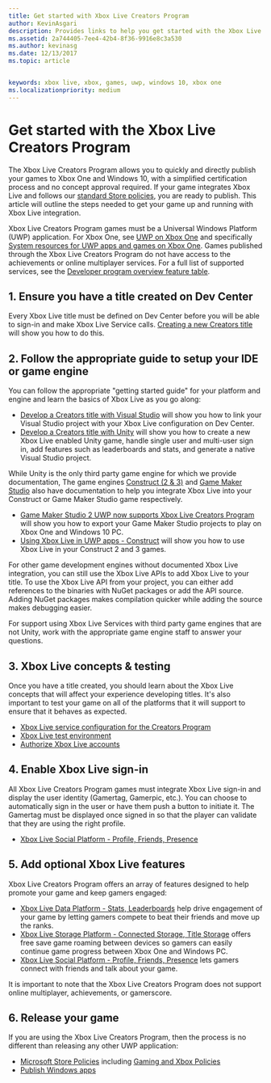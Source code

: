 ```yaml
---
title: Get started with Xbox Live Creators Program
author: KevinAsgari
description: Provides links to help you get started with the Xbox Live Creators Program.
ms.assetid: 2a744405-7ee4-42b4-8f36-9916e8c3a530
ms.author: kevinasg
ms.date: 12/13/2017
ms.topic: article


keywords: xbox live, xbox, games, uwp, windows 10, xbox one
ms.localizationpriority: medium
---
```

# Get started with the Xbox Live Creators Program
 
The Xbox Live Creators Program allows you to quickly and directly publish your games to Xbox One and Windows 10, with a simplified certification process and no concept approval required. If your game integrates Xbox Live and follows our [standard Store policies](https://msdn.microsoft.com/en-us/library/windows/apps/dn764944.aspx), you are ready to publish. This article will outline the steps needed to get your game up and running with Xbox Live integration. 

Xbox Live Creators Program games must be a Universal Windows Platform (UWP) application. For Xbox One, see [UWP on Xbox One](https://msdn.microsoft.com/en-us/windows/uwp/xbox-apps/index) and specifically [System resources for UWP apps and games on Xbox One](https://msdn.microsoft.com/en-us/windows/uwp/xbox-apps/system-resource-allocation). Games published through the Xbox Live Creators Program do not have access to the achievements or online multiplayer services. For a full list of supported services, see the [Developer program overview feature table](https://docs.microsoft.com/en-us/windows/uwp/xbox-live/developer-program-overview#feature-table).

## 1. Ensure you have a title created on Dev Center
Every Xbox Live title must be defined on Dev Center before you will be able to sign-in and make Xbox Live Service calls.  [Creating a new Creators title](create-and-test-a-new-creators-title.md) will show you how to do this.

## 2. Follow the appropriate guide to setup your IDE or game engine
You can follow the appropriate "getting started guide" for your platform and engine and learn the basics of Xbox Live as you go along:

* [Develop a Creators title with Visual Studio](develop-creators-title-with-visual-studio.md) will show you how to link your Visual Studio project with your Xbox Live configuration on Dev Center.
* [Develop a Creators title with Unity](develop-creators-title-with-unity.md) will show you how to create a new Xbox Live enabled Unity game, handle single user and multi-user sign in, add features such as leaderboards and stats, and generate a native Visual Studio project.

While Unity is the only third party game engine for which we provide documentation, The game engines [Construct (2 & 3)](https://www.scirra.com/construct2) and [Game Maker Studio](https://www.yoyogames.com/gamemaker) also have documentation to help you integrate Xbox Live into your Construct or Game Maker Studio game respectively.

* [Game Maker Studio 2 UWP now supports Xbox Live Creators Program](https://www.yoyogames.com/gamemaker/xblc) will show you how to export your Game Maker Studio projects to play on Xbox One and Windows 10 PC.
* [Using Xbox Live in UWP apps - Construct](https://www.scirra.com/tutorials/9540/using-xbox-live-in-uwp-apps) will show you how to use Xbox Live in your Construct 2 and 3 games.

For other game development engines without documented Xbox Live integration, you can still use the Xbox Live APIs to add Xbox Live to your title. To use the Xbox Live API from your project, you can either add references to the binaries with NuGet packages or add the API source. Adding NuGet packages makes compilation quicker while adding the source makes debugging easier.

For support using Xbox Live Services with third party game engines that are not Unity, work with the appropriate game engine staff to answer your questions.

## 3. Xbox Live concepts & testing
Once you have a title created, you should learn about the Xbox Live concepts that will affect your experience developing titles. It's also important to test your game on all of the platforms that it will support to ensure that it behaves as expected.

- [Xbox Live service configuration for the Creators Program](xbox-live-service-configuration-creators.md)
- [Xbox Live test environment](../xbox-live-sandboxes.md)
- [Authorize Xbox Live accounts](authorize-xbox-live-accounts.md)

## 4. Enable Xbox Live sign-in
All Xbox Live Creators Program games must integrate Xbox Live sign-in and display the user identity (Gamertag, Gamerpic, etc.). You can choose to automatically sign in the user or have them push a button to initiate it. The Gamertag must be displayed once signed in so that the player can validate that they are using the right profile.

- [Xbox Live Social Platform - Profile, Friends, Presence](../social-platform/social-platform.md)

## 5. Add optional Xbox Live features

Xbox Live Creators Program offers an array of features designed to help promote your game and keep gamers engaged:

- [Xbox Live Data Platform - Stats, Leaderboards](../data-platform/data-platform.md) help drive engagement of your game by letting gamers compete to beat their friends and move up the ranks.
- [Xbox Live Storage Platform - Connected Storage, Title Storage](../storage-platform/storage-platform.md) offers free save game roaming between devices so gamers can easily continue game progress between Xbox One and Windows PC.
- [Xbox Live Social Platform - Profile, Friends, Presence](../social-platform/social-platform.md) lets gamers connect with friends and talk about your game.

It is important to note that the Xbox Live Creators Program does not support online multiplayer, achievements, or gamerscore.

## 6. Release your game

If you are using the Xbox Live Creators Program, then the process is no different than releasing any other UWP application:

- [Microsoft Store Policies](https://msdn.microsoft.com/en-us/library/windows/apps/dn764944.aspx) including [Gaming and Xbox Policies](https://msdn.microsoft.com/en-us/library/windows/apps/dn764944.aspx#pol_10_13)
- [Publish Windows apps](https://developer.microsoft.com/en-us/store/publish-apps)